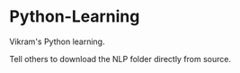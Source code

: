 # Python-Learning

Vikram's Python learning.

Tell others to download the NLP folder directly from source.

